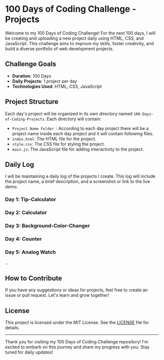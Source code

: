 # 100 Days of Coding Challenge - Projects

Welcome to my 100 Days of Coding Challenge! For the next 100 days, I will be creating and uploading a new project daily using HTML, CSS, and JavaScript. This challenge aims to improve my skills, foster creativity, and build a diverse portfolio of web development projects.

## Challenge Goals

- **Duration**: 100 Days
- **Daily Projects**: 1 project per day
- **Technologies Used**: HTML, CSS, JavaScript

## Project Structure

Each day's project will be organized in its own directory named `100-Days-of-Coding-Projects`. Each directory will contain:

- `Project Name Folder `: According to each day project there will be a project name inside each day project and it will contain following files.
- `index.html`: The HTML file for the project.
- `style.css`: The CSS file for styling the project.
- `main.js`: The JavaScript file for adding interactivity to the project.

## Daily Log

I will be maintaining a daily log of the projects I create. This log will include the project name, a brief description, and a screenshot or link to the live demo.

### Day 1: Tip-Calculator
### Day 2: Calculator
### Day 3: Background-Color-Changer
### Day 4: Counter
### Day 5: Analog Watch





...


## How to Contribute

If you have any suggestions or ideas for projects, feel free to create an issue or pull request. Let's learn and grow together!

## License

This project is licensed under the MIT License. See the [LICENSE](LICENSE) file for details.

---

Thank you for visiting my 100 Days of Coding Challenge repository! I'm excited to embark on this journey and share my progress with you. Stay tuned for daily updates!

